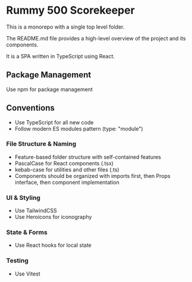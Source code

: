 # Rummy 500 Scorekeeper

This is a monorepo with a single top level folder.

The README.md file provides a high-level overview of the project and its components.

It is a SPA written in TypeScript using React.

## Package Management

Use npm for package management

## Conventions

- Use TypeScript for all new code
- Follow modern ES modules pattern (type: "module")

### File Structure & Naming

- Feature-based folder structure with self-contained features
- PascalCase for React components (.tsx)
- kebab-case for utilities and other files (.ts)
- Components should be organized with imports first, then Props interface, then component implementation

### UI & Styling

- Use TailwindCSS
- Use Heroicons for iconography

### State & Forms

- Use React hooks for local state

### Testing

- Use Vitest
